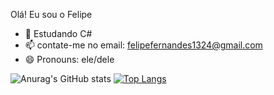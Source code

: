 Olá! Eu sou o Felipe



- 🌱 Estudando C#
- 📫 contate-me no email: felipefernandes1324@gmail.com
- 😄 Pronouns: ele/dele


![Anurag's GitHub stats](https://github-readme-stats.vercel.app/api?username=felipefernandes1324&show_icons=true&theme=tokyonight)
[![Top Langs](https://github-readme-stats.vercel.app/api/top-langs/?username=felipefernandes1324)](https://github.com/anuraghazra/github-readme-stats)

